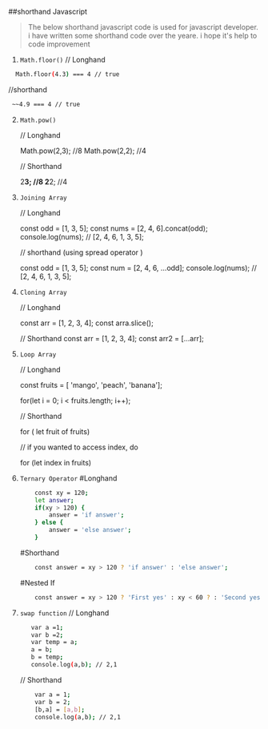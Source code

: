 ##shorthand Javascript
> The below shorthand javascript code is used for javascript developer. i have written some shorthand code over the yeare. i hope it's help to code improvement

1. ```Math.floor()```
   // Longhand
  ```sh 
    Math.floor(4.3) === 4 // true
```
   //shorthand
   ```sh
    ~~4.9 === 4 // true
```
2. ```Math.pow()```
   
   // Longhand

     Math.pow(2,3); //8
     Math.pow(2,2); //4
   
   // Shorthand
   
     2**3; //8
     2**2; //4
   
3. ```Joining Array```
   
   // Longhand
   
     const odd = [1, 3, 5];
     const nums = [2, 4, 6].concat(odd);
     console.log(nums); // [2, 4, 6, 1, 3, 5];
   
   // shorthand (using spread operator )
   
     const odd = [1, 3, 5];
     const num = [2, 4, 6, ...odd];
     console.log(nums); // [2, 4, 6, 1, 3, 5];
   
4. ```Cloning Array```
   
     // Longhand
   
     const arr = [1, 2, 3, 4];
     const arra.slice();

     //  Shorthand
     const arr = [1, 2, 3, 4];
     const arr2 = [...arr];
   
5. ```Loop Array```
   
     // Longhand
   
     const fruits = [ 'mango', 'peach', 'banana'];
   
     for(let i = 0; i < fruits.length; i++);

     // Shorthand
   
     for ( let fruit of fruits)
   
     // if you wanted to access index, do
   
     for (let index in  fruits)
   
6. ```Ternary Operator```
   #Longhand
   	```sh
		const xy = 120;
		let answer;	
		if(xy > 120) {
			answer = 'if answer';
		} else {
			answer = 'else answer';
		}
	```
	#Shorthand
	```sh
		const answer = xy > 120 ? 'if answer' : 'else answer';
 	```
	#Nested If
	```sh
		const answer = xy > 120 ? 'First yes' : xy < 60 ? : 'Second yes' : 'No';
 	```
 7. ```swap function```
    	// Longhand
	```sh
	   var a =1;
	   var b =2;
	   var temp = a;
	   a = b;
	   b = temp;
	   console.log(a,b); // 2,1
	```
    // Shorthand
    ```sh
        var a = 1;
        var b = 2;
        [b,a] = [a,b];
        console.log(a,b); // 2,1
    ```
